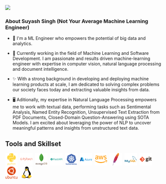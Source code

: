 ![](cdn/obi-wan.gif)


### About Suyash Singh (Not Your Average Machine Learning Engineer)
- 🌱 I'm a ML Engineer who empowers the potential of big data and analytics.


- 🔭 Currently working in the field of Machine Learning and Software Development. I am passionate and results driven machine-learning engineer with expertise in computer vision, natural language processing and document intelligence.

- ✨ With a strong background in developing and deploying machine learning products at scale, I am dedicated to solving complex problems our society faces today and extracting valuable insights from data.


- 🖥️ Aditionally, my expertise in Natural Language Processing empowers me to work with textual data, performing tasks such as Sentimental Analysis, Named Entity Recognition, Unsupervised Text Extraction from PDF Documents, Closed-Domain Question-Answering using SOTA Models. I am excited about leveraging the power of NLP to uncover meaningful patterns and insights from unstructured text data.


## Tools and Skillset

<div>
  <img src="https://github.com/devicons/devicon/blob/master/icons/python/python-plain-wordmark.svg" title="Python" alt="Python" width="40" height="40"/>&nbsp;
  <img src="https://github.com/devicons/devicon/blob/1119b9f84c0290e0f0b38982099a2bd027a48bf1/icons/pytorch/pytorch-plain-wordmark.svg" title="Pytorch" alt="Pytorch" width="40" height="40"/>&nbsp;
  <img src ="https://github.com/devicons/devicon/blob/1119b9f84c0290e0f0b38982099a2bd027a48bf1/icons/mongodb/mongodb-original-wordmark.svg" title="MongoDB" alt="MongoDB" width="40" height="40/>&nbsp;
  <img src="https://github.com/devicons/devicon/blob/master/icons/docker/docker-original-wordmark.svg" title="Docker" alt="Docker" width="40" height="40"/>&nbsp;
  <img src="https://github.com/devicons/devicon/blob/master/icons/fastapi/fastapi-original-wordmark.svg" title="FastAPI" alt="FastAPI" width="40" height="40"/>&nbsp;
  <img src="https://github.com/devicons/devicon/blob/1119b9f84c0290e0f0b38982099a2bd027a48bf1/icons/kubernetes/kubernetes-plain-wordmark.svg" title="Kubernetes" alt="Kubernetes" width="40" height="40"/>&nbsp;
  <img src = "https://github.com/devicons/devicon/blob/master/icons/azure/azure-original-wordmark.svg" title = "Azure" alt="Azure" width="40" height="40"/>&nbsp;
  <img src="https://github.com/devicons/devicon/blob/master/icons/amazonwebservices/amazonwebservices-plain-wordmark.svg" title="AWS" alt="AWS" width="40" height="40"/>&nbsp;
  <img src = "https://github.com/devicons/devicon/blob/1119b9f84c0290e0f0b38982099a2bd027a48bf1/icons/apache/apache-original.svg" title="Apache" a;t="Apache" width="40" height="40"/>&nbsp;
  <img src="https://github.com/devicons/devicon/blob/master/icons/mysql/mysql-original-wordmark.svg" title="MySQL"  alt="MySQL" width="40" height="40"/>&nbsp;
  <img src="https://github.com/devicons/devicon/blob/master/icons/git/git-original-wordmark.svg" title="Git" alt="Git" width="40" height="40"/>&nbsp;
  <img src = "https://github.com/devicons/devicon/blob/1119b9f84c0290e0f0b38982099a2bd027a48bf1/icons/ubuntu/ubuntu-plain-wordmark.svg" title = "Ubuntu", alt="Ubuntu" width = "40" height = "40"/>&nbsp;
  <img src = "https://github.com/devicons/devicon/blob/1119b9f84c0290e0f0b38982099a2bd027a48bf1/icons/linux/linux-original.svg" title = "Linux", alt="Linux" width="40" height="40"/>&nbsp;
</div>

<!--


- 📫 How to reach me(E-mail): sxs200326@utdallas.edu
**ss756/ss756** is a ✨ _special_ ✨ repository because its `README.md` (this file) appears on your GitHub profile.

Here are some ideas to get you started:

- 🔭 I’m currently working on ...
- 🌱 I’m currently learning ...
- 👯 I’m looking to collaborate on ...
- 🤔 I’m looking for help with ...
- 💬 Ask me about ...
- 📫 How to reach me: ...
- 😄 Pronouns: ...
- ⚡ Fun fact: ...
-->
